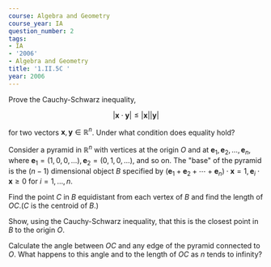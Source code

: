 ```yaml
---
course: Algebra and Geometry
course_year: IA
question_number: 2
tags:
- IA
- '2006'
- Algebra and Geometry
title: '1.II.5C '
year: 2006
---
```



Prove the Cauchy-Schwarz inequality,

$$|\mathbf{x} \cdot \mathbf{y}| \leqslant|\mathbf{x}||\mathbf{y}|$$

for two vectors $\mathbf{x}, \mathbf{y} \in \mathbb{R}^{n}$. Under what condition does equality hold?

Consider a pyramid in $\mathbb{R}^{n}$ with vertices at the origin $O$ and at $\mathbf{e}_{1}, \mathbf{e}_{2}, \ldots, \mathbf{e}_{n}$, where $\mathbf{e}_{1}=(1,0,0, \ldots), \mathbf{e}_{2}=(0,1,0, \ldots)$, and so on. The "base" of the pyramid is the $(n-1)$ dimensional object $B$ specified by $\left(\mathbf{e}_{1}+\mathbf{e}_{2}+\cdots+\mathbf{e}_{n}\right) \cdot \mathbf{x}=1, \mathbf{e}_{i} \cdot \mathbf{x} \geqslant 0$ for $i=1, \ldots, n$.

Find the point $C$ in $B$ equidistant from each vertex of $B$ and find the length of $O C .(C$ is the centroid of $B$.)

Show, using the Cauchy-Schwarz inequality, that this is the closest point in $B$ to the origin $O$.

Calculate the angle between $O C$ and any edge of the pyramid connected to $O$. What happens to this angle and to the length of $O C$ as $n$ tends to infinity?